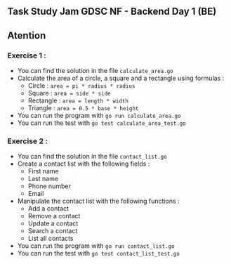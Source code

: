 ## Task Study Jam GDSC NF - Backend Day 1 (BE)

## Atention

### Exercise 1 :

- You can find the solution in the file `calculate_area.go`
- Calculate the area of a circle, a square and a rectangle using formulas :
  - Circle : `area = pi * radius * radius`
  - Square : `area = side * side`
  - Rectangle : `area = length * width`
  - Triangle : `area = 0.5 * base * height`
- You can run the program with `go run calculate_area.go`
- You can run the test with `go test calculate_area_test.go`

### Exercise 2 :

- You can find the solution in the file `contact_list.go`
- Create a contact list with the following fields :
  - First name
  - Last name
  - Phone number
  - Email
- Manipulate the contact list with the following functions :
  - Add a contact
  - Remove a contact
  - Update a contact
  - Search a contact
  - List all contacts
- You can run the program with `go run contact_list.go`
- You can run the test with `go test contact_list_test.go`
